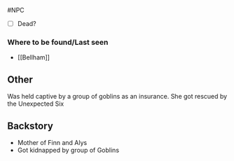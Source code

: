 #NPC

- [ ] Dead?

### Where to be found/Last seen
- [[Bellham]]
## Other
Was held captive by a group of goblins as an insurance. She got rescued by the Unexpected Six

## Backstory
- Mother of Finn and Alys
- Got kidnapped by group of Goblins 

